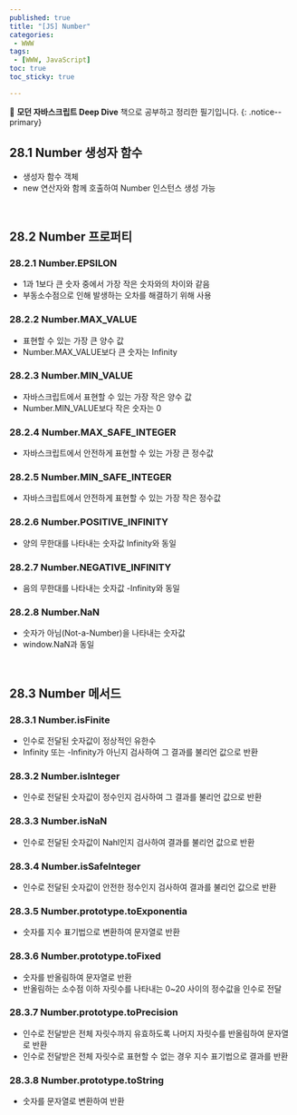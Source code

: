 ```yaml
---
published: true
title: "[JS] Number"
categories:
 - WWW
tags:
 - [WWW, JavaScript]
toc: true
toc_sticky: true

---
```


📖 **모던 자바스크립트 Deep Dive** 책으로 공부하고 정리한 필기입니다.
{: .notice--primary}

## 28.1 Number 생성자 함수

- 생성자 함수 객체
- new 연산자와 함께 호출하여 Number 인스턴스 생성 가능

<br/>

## 28.2 Number 프로퍼티

### 28.2.1 Number.EPSILON

- 1과 1보다 큰 숫자 중에서 가장 작은 숫자와의 차이와 같음
- 부동소수점으로 인해 발생하는 오차를 해결하기 위해 사용

### 28.2.2 Number.MAX_VALUE

- 표현할 수 있는 가장 큰 양수 값
- Number.MAX_VALUE보다 큰 숫자는 Infinity

### 28.2.3 Number.MIN_VALUE

- 자바스크립트에서 표현할 수 있는 가장 작은 양수 값
- Number.MIN_VALUE보다 작은 숫자는 0

### 28.2.4 Number.MAX_SAFE_INTEGER

- 자바스크립트에서 안전하게 표현할 수 있는 가장 큰 정수값

### 28.2.5 Number.MIN_SAFE_INTEGER

- 자바스크립트에서 안전하게 표현할 수 있는 가장 작은 정수값

### 28.2.6 Number.POSITIVE_INFINITY

- 양의 무한대를 나타내는 숫자값 Infinity와 동일

### 28.2.7 Number.NEGATIVE_INFINITY

- 음의 무한대를 나타내는 숫자값 -Infinity와 동일

### 28.2.8 Number.NaN

- 숫자가 아님(Not-a-Number)을 나타내는 숫자값
- window.NaN과 동일

<br/>

## 28.3 Number 메서드

### 28.3.1 Number.isFinite

- 인수로 전달된 숫자값이 정상적인 유한수
- Infinity 또는 -Infinity가 아닌지 검사하여 그 결과를 불리언 값으로 반환

### 28.3.2 Number.islnteger

- 인수로 전달된 숫자값이 정수인지 검사하여 그 결과를 불리언 값으로 반환

### 28.3.3 Number.isNaN

- 인수로 전달된 숫자값이 Nahl인지 검사하여 결과를 불리언 값으로 반환

### 28.3.4 Number.isSafelnteger

- 인수로 전달된 숫자값이 안전한 정수인지 검사하여 결과를 불리언 값으로 반환

### 28.3.5 Number.prototype.toExponentia

- 숫자를 지수 표기법으로 변환하여 문자열로 반환

### 28.3.6 Number.prototype.toFixed

- 숫자를 반올림하여 문자열로 반환
- 반올림하는 소수점 이하 자릿수를 나타내는 0~20 사이의 정수값을 인수로 전달

### 28.3.7 Number.prototype.toPrecision

- 인수로 전달받은 전체 자릿수까지 유효하도록 나머지 자릿수를 반올림하여 문자열로 반환
- 인수로 전달받은 전체 자릿수로 표현할 수 없는 경우 지수 표기법으로 결과를 반환

### 28.3.8 Number.prototype.toString

- 숫자를 문자열로 변환하여 반환